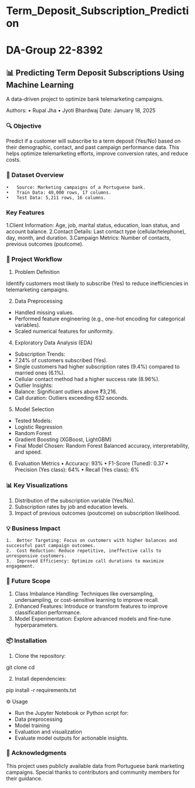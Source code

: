 # Term_Deposit_Subscription_Prediction
# DA-Group 22-8392

## 📊 Predicting Term Deposit Subscriptions Using Machine Learning

A data-driven project to optimize bank telemarketing campaigns.

Authors:
• Rupal Jha • Jyoti Bhardwaj
Date: January 18, 2025

### 🔍 Objective

Predict if a customer will subscribe to a term deposit (Yes/No) based on their demographic, contact, and past campaign performance data. This helps optimize telemarketing efforts, improve conversion rates, and reduce costs.

### 📂 Dataset Overview
	•	Source: Marketing campaigns of a Portuguese bank.
	•	Train Data: 40,000 rows, 17 columns.
	•	Test Data: 5,211 rows, 16 columns.

### Key Features
1.Client Information:
Age, job, marital status, education, loan status, and account balance.
2.Contact Details:
Last contact type (cellular/telephone), day, month, and duration.
3.Campaign Metrics:
Number of contacts, previous outcomes (poutcome).

### 🚀 Project Workflow

1. Problem Definition

Identify customers most likely to subscribe (Yes) to reduce inefficiencies in telemarketing campaigns.

2. Data Preprocessing
   
- Handled missing values.
- Performed feature engineering (e.g., one-hot encoding for categorical variables).
- Scaled numerical features for uniformity.

4. Exploratory Data Analysis (EDA)
- Subscription Trends:
- 7.24% of customers subscribed (Yes).
- Single customers had higher subscription rates (9.4%) compared to married ones (6.1%).
- Cellular contact method had a higher success rate (8.96%).
- Outlier Insights:
- Balance: Significant outliers above ₹3,216.
- Call duration: Outliers exceeding 632 seconds.

5. Model Selection
- Tested Models:
- Logistic Regression
- Random Forest
- Gradient Boosting (XGBoost, LightGBM)
- Final Model Chosen: Random Forest
  Balanced accuracy, interpretability, and speed.

6. Evaluation Metrics
	•	Accuracy: 93%
	•	F1-Score (Tuned): 0.37
	•	Precision (Yes class): 64%
	•	Recall (Yes class): 6%

### 📊 Key Visualizations
1.	Distribution of the subscription variable (Yes/No).
2.	Subscription rates by job and education levels.
3.	Impact of previous outcomes (poutcome) on subscription likelihood.

### 💡 Business Impact
	1.	Better Targeting: Focus on customers with higher balances and successful past campaign outcomes.
	2.	Cost Reduction: Reduce repetitive, ineffective calls to unresponsive customers.
	3.	Improved Efficiency: Optimize call durations to maximize engagement.

### 🔧 Future Scope
1. Class Imbalance Handling:
Techniques like oversampling, undersampling, or cost-sensitive learning to improve recall.
2. Enhanced Features:
Introduce or transform features to improve classification performance.
3. Model Experimentation:
Explore advanced models and fine-tune hyperparameters.

### 📦 Installation
1.	Clone the repository:

git clone <repository-url>
cd <repository-folder>


2.	Install dependencies:

pip install -r requirements.txt

⚙️ Usage
- Run the Jupyter Notebook or Python script for:
- Data preprocessing
- Model training
- Evaluation and visualization
- Evaluate model outputs for actionable insights.

### 👥 Acknowledgments

This project uses publicly available data from Portuguese bank marketing campaigns. Special thanks to contributors and community members for their guidance.
